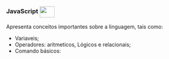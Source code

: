 ### JavaScript <img align="center" height="30" width="40" src="https://cdn.jsdelivr.net/gh/devicons/devicon/icons/javascript/javascript-original.svg" />

Apresenta conceitos importantes sobre a linguagem, tais como:

- Variaveis;
- Operadores: aritmeticos, Lógicos e relacionais;
- Comando básicos: 
